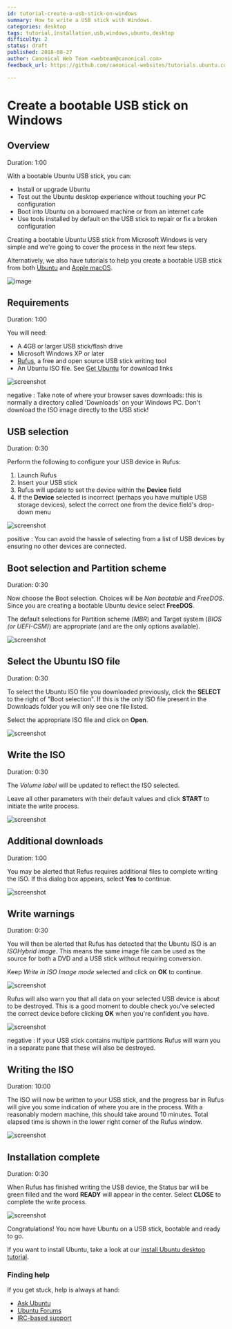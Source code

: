 ```yaml
---
id: tutorial-create-a-usb-stick-on-windows
summary: How to write a USB stick with Windows.
categories: desktop
tags: tutorial,installation,usb,windows,ubuntu,desktop
difficulty: 2
status: draft
published: 2018-08-27
author: Canonical Web Team <webteam@canonical.com>
feedback_url: https://github.com/canonical-websites/tutorials.ubuntu.com/issues

---
```


# Create a bootable USB stick on Windows

## Overview
Duration: 1:00

With a bootable Ubuntu USB stick, you can:

- Install or upgrade Ubuntu
- Test out the Ubuntu desktop experience without touching your PC configuration
- Boot into Ubuntu on a borrowed machine or from an internet cafe
- Use tools installed by default on the USB stick to repair or fix a broken
  configuration

Creating a bootable Ubuntu USB stick from Microsoft Windows is very simple and we're going to cover the process in the next few steps.

Alternatively, we also have tutorials to help you create a bootable USB stick from both [Ubuntu][usbubuntu] and [Apple macOS][usbmacos].

![image](https://assets.ubuntu.com/v1/0e7183ed-laptop-ubuntu.png)

## Requirements
Duration: 1:00

You will need:

- A 4GB or larger USB stick/flash drive
- Microsoft Windows XP or later
- [Rufus][rufus], a free and open source USB stick writing tool
- An Ubuntu ISO file. See [Get Ubuntu][getubuntu] for download links

![screenshot](./ubuntu-download-18_04_1.png)


negative
: Take note of where your browser saves downloads: this is normally a directory called 'Downloads' on your Windows PC. Don't download the ISO image directly to the USB stick!

## USB selection
Duration: 0:30

Perform the following to configure your USB device in Rufus:

1. Launch Rufus
1. Insert your USB stick
1. Rufus will update to set the device within the **Device** field
1. If the **Device** selected is incorrect (perhaps you have multiple USB storage devices), select the correct one from the device field's drop-down menu

![screenshot](./windows-rufus3-usb.png)

positive
: You can avoid the hassle of selecting from a list of USB devices by ensuring no other devices are connected.

## Boot selection and Partition scheme
Duration: 0:30

Now choose the Boot selection.  Choices will be *Non bootable* and *FreeDOS*.  Since you are creating a bootable Ubuntu device select **FreeDOS**.

The default selections for Partition scheme (*MBR*) and Target system (*BIOS (or UEFI-CSM)*) are appropriate (and are the only options available).

![screenshot](./windows-rufus3-select-usb.png)

## Select the Ubuntu ISO file
Duration: 0:30

To select the Ubuntu ISO file you downloaded previously, click the **SELECT** to the right of "Boot selection".  If this is the only ISO file present in the Downloads folder you will only see one file listed.

Select the appropriate ISO file and click on **Open**.

![screenshot](./windows-rufus3-select-ubuntu_18_04_1.png)

## Write the ISO
Duration: 0:30

The *Volume label* will be updated to reflect the ISO selected.

Leave all other parameters with their default values and click **START** to initiate the write process.

![screenshot](./windows-rufus3-write-iso.png)

## Additional downloads
Duration: 1:00

You may be alerted that Refus requires additional files to complete writing the ISO.  If this dialog box appears, select **Yes** to continue.

![screenshot](./windows-rufus3-additional-downloads.png)

## Write warnings
Duration: 0:30

You will then be alerted that Rufus has detected that the Ubuntu ISO is an *ISOHybrid image*. This means the same image file can be used as the source for both a DVD and a USB stick without requiring conversion.

Keep *Write in ISO Image mode* selected and click on **OK** to continue.

![screenshot](./windows-rufus3-isohybrid-warning.png)

Rufus will also warn you that all data on your selected USB device is about to be destroyed. This is a good moment to double check you've selected the correct device before clicking **OK** when you're confident you have.

![screenshot](./windows-rufus3-write-warning.png)

negative
: If your USB stick contains multiple partitions Rufus will warn you in a separate pane that these will also be destroyed.

## Writing the ISO
Duration: 10:00

The ISO will now be written to your USB stick, and the progress bar in Rufus will give you some indication of where you are in the process. With a reasonably modern machine, this should take around 10 minutes.  Total elapsed time is shown in the lower right corner of the Rufus window.

![screenshot](./windows-rufus3-write-progress.png)

## Installation complete
Duration: 0:30

When Rufus has finished writing the USB device, the Status bar will be green filled and the word **READY** will appear in the center.  Select **CLOSE** to complete the write process.

![screenshot](./windows-rufus3-write-complete.png)

Congratulations! You now have Ubuntu on a USB stick, bootable and ready to go.

If you want to install Ubuntu, take a look at our [install Ubuntu desktop tutorial][ubuntudesktop].

### Finding help

If you get stuck, help is always at hand:

* [Ask Ubuntu][askubuntu]
* [Ubuntu Forums][ubuntuforums]
* [IRC-based support][ircsupport]

<!-- LINKS -->
[usbubuntu]: https://tutorials.ubuntu.com/tutorial/tutorial-create-a-usb-stick-on-ubuntu
[usbmacos]: https://tutorials.ubuntu.com/tutorial/tutorial-create-a-usb-stick-on-macos
[getubuntu]: https://www.ubuntu.com/download
[ubuntudesktop]: https://tutorials.ubuntu.com/tutorial/tutorial-install-ubuntu-desktop
[askubuntu]: https://askubuntu.com/
[ubuntuforums]: https://ubuntuforums.org
[ircsupport]: https://wiki.ubuntu.com/IRC/ChannelList
[rufus]: https://rufus.akeo.ie/
